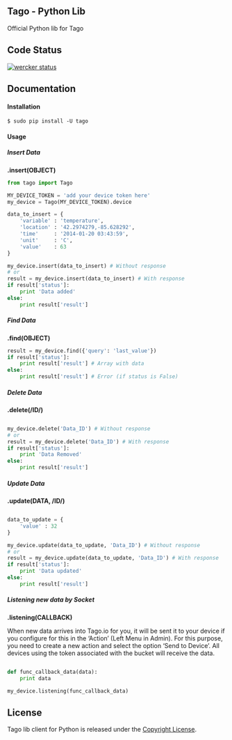 ## Tago - Python Lib

Official Python lib for Tago

## Code Status

[![wercker status](https://app.wercker.com/status/16919e20780e3441fc3eb4c744e7bad3/m "wercker status")](https://app.wercker.com/project/bykey/16919e20780e3441fc3eb4c744e7bad3)

## Documentation

#### Installation

```
$ sudo pip install -U tago
```
#### Usage
##### Insert Data
**.insert(OBJECT)**
``` python
from tago import Tago

MY_DEVICE_TOKEN = 'add your device token here'
my_device = Tago(MY_DEVICE_TOKEN).device

data_to_insert = {
    'variable' : 'temperature',
    'location' : '42.2974279,-85.628292',
    'time'     : '2014-01-20 03:43:59',
    'unit'     : 'C',
    'value'    : 63
}

my_device.insert(data_to_insert) # Without response
# or
result = my_device.insert(data_to_insert) # With response
if result['status']:
    print 'Data added'
else:
    print result['result']

```

##### Find Data
**.find(OBJECT)**
``` python
result = my_device.find({'query': 'last_value'})
if result['status']:
    print result['result'] # Array with data
else:
    print result['result'] # Error (if status is False)

```

##### Delete Data
**.delete(/ID/)**
``` python

my_device.delete('Data_ID') # Without response
# or
result = my_device.delete('Data_ID') # With response
if result['status']:
    print 'Data Removed'
else:
    print result['result']

```

##### Update Data
**.update(DATA, /ID/)**
``` python

data_to_update = {
    'value' : 32
}

my_device.update(data_to_update, 'Data_ID') # Without response
# or
result = my_device.update(data_to_update, 'Data_ID') # With response
if result['status']:
    print 'Data updated'
else:
    print result['result']

```

##### Listening new data by Socket
**.listening(CALLBACK)**

When new data arrives into Tago.io for you, it will be sent it to your device if you configure for this in the ‘Action’ (Left Menu in Admin). For this purpose, you need to create a new action and select the option ‘Send to Device’. All devices using the token associated with the bucket will receive the data.

``` python

def func_callback_data(data):
    print data

my_device.listening(func_callback_data)

```

## License

Tago lib client for Python is released under the [Copyright License](https://github.com/tago-io/tago-python/blob/master/LICENSE).
